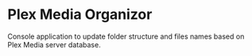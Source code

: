 # Plex Media Organizor
Console application to update folder structure and files names based on Plex Media server database.
